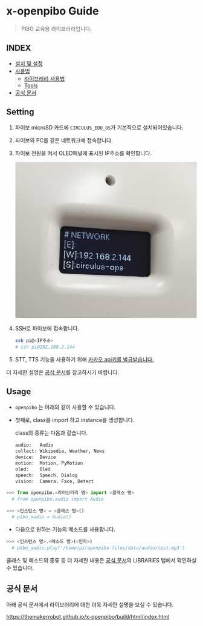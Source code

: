 # x-openpibo Guide

> PIBO 교육용 라이브러리입니다.

## INDEX
* [설치 및 설정](#설치-및-설정)
* [사용법](#사용법)
  + [라이브러리 사용법](#라이브러리-사용법)
  + [Tools](#Tools)
* [공식 문서](#공식-문서)


## Setting

1. 파이보 microSD 카드에 `CIRCULUS_EDU_OS`가 기본적으로 설치되어있습니다.

2. 파이보와 PC를 같은 네트워크에 접속합니다.

3. 파이보 전원을 켜서 OLED패널에 표시된 IP주소를 확인합니다.

   ![](docs/source/notes/images/ip.jpg)

4. SSH로 파이보에 접속합니다.

   ```bash
   ssh pi@<IP주소>
   # ssh pi@192.168.2.144
   ```

5. STT, TTS 기능을 사용하기 위해 [카카오 api키를 발급받습니다.](https://github.com/themakerrobot/x-openpibo/tree/master/docs/kakao_api.md)

더 자세한 설명은 [공식 문서](http://127.0.0.1:5500/x-openpibo/docs/build/html/notes/setting.html)를 참고하시기 바랍니다.

## Usage

- `openpibo` 는 아래와 같이 사용할 수 있습니다.

- 첫째로, class를 import 하고 instance를 생성합니다.

   class의 종류는 다음과 같습니다.

   ```
   audio:   Audio
   collect: Wikipedia, Weather, News
   device:  Device
   motion:  Motion, PyMotion
   oled:    Oled
   speech:  Speech, Dialog
   vision:  Camera, Face, Detect
   ```

```python
>>> from openpibo.<라이브러리 명> import <클래스 명>
  # from openpibo.audio import Audio
```

```python
>>> <인스턴스 명> = <클래스 명>()
  # pibo_audio = Audio()
```

- 다음으로 원하는 기능의 메소드를 사용합니다.

```python
>>> <인스턴스 명>.<메소드 명>(<인자>)
  # pibo_audio.play('/home/pi/openpibo-files/data/audio/test.mp3')
```

클래스 및 메소드의 종류 등 더 자세한 내용은 [공식 문서](http://127.0.0.1:5500/x-openpibo/docs/build/html/libraries/audio.html)의 LIBRARIES 탭에서 확인하실 수 있습니다.

## 공식 문서

아래 공식 문서에서 라이브러리에 대한 더욱 자세한 설명을 보실 수 있습니다.

https://themakerrobot.github.io/x-openpibo/build/html/index.html

